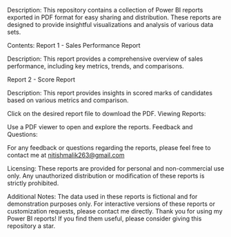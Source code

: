 Description:
This repository contains a collection of Power BI reports exported in PDF format for easy sharing and distribution. These reports are designed to provide insightful visualizations and analysis of various data sets.

Contents:
Report 1 - Sales Performance Report

Description: This report provides a comprehensive overview of sales performance, including key metrics, trends, and comparisons.

Report 2 - Score Report

Description: This report provides insights in scored marks of candidates based on various metrics and comparison.

Click on the desired report file to download the PDF.
Viewing Reports:

Use a PDF viewer to open and explore the reports.
Feedback and Questions:

For any feedback or questions regarding the reports, please feel free to contact me at nitishmalik263@gmail.com


Licensing:
These reports are provided for personal and non-commercial use only.
Any unauthorized distribution or modification of these reports is strictly prohibited.


Additional Notes:
The data used in these reports is fictional and for demonstration purposes only.
For interactive versions of these reports or customization requests, please contact me directly.
Thank you for using my Power BI reports! If you find them useful, please consider giving this repository a star.

